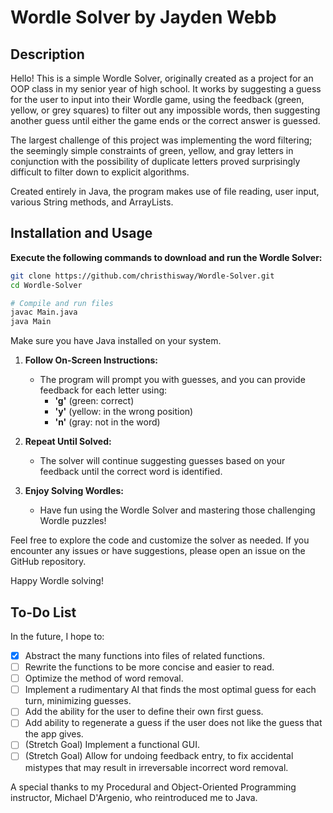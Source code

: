 # Wordle Solver by Jayden Webb

## Description
Hello! This is a simple Wordle Solver, originally created as a project for an OOP class in my senior year of high school.
It works by suggesting a guess for the user to input into their Wordle game, 
using the feedback (green, yellow, or grey squares) to filter out any impossible words, 
then suggesting another guess until either the game ends or the correct answer is guessed.

The largest challenge of this project was implementing the word filtering; the seemingly simple constraints of green, yellow, and gray letters
in conjunction with the possibility of duplicate letters proved surprisingly difficult to filter down to explicit algorithms.

Created entirely in Java, the program makes use of file reading, user input, various String methods, and ArrayLists. 

## Installation and Usage
**Execute the following commands to download and run the Wordle Solver:**
   ```bash
   git clone https://github.com/christhisway/Wordle-Solver.git
   cd Wordle-Solver

   # Compile and run files
   javac Main.java
   java Main
   ```
   Make sure you have Java installed on your system.

1. **Follow On-Screen Instructions:**
   - The program will prompt you with guesses, and you can provide feedback for each letter using:
      - **'g'** (green: correct)
      - **'y'** (yellow: in the wrong position)
      - **'n'** (gray: not in the word)

2. **Repeat Until Solved:**
   - The solver will continue suggesting guesses based on your feedback until the correct word is identified.

3. **Enjoy Solving Wordles:**
   - Have fun using the Wordle Solver and mastering those challenging Wordle puzzles!

Feel free to explore the code and customize the solver as needed. If you encounter any issues or have suggestions, please open an issue on the GitHub repository.

Happy Wordle solving!

## To-Do List
In the future, I hope to:
- [x] Abstract the many functions into files of related functions.
- [ ] Rewrite the functions to be more concise and easier to read.
- [ ] Optimize the method of word removal.
- [ ] Implement a rudimentary AI that finds the most optimal guess for each turn, minimizing guesses.
- [ ] Add the ability for the user to define their own first guess.
- [ ] Add ability to regenerate a guess if the user does not like the guess that the app gives.
- [ ] \(Stretch Goal) Implement a functional GUI.
- [ ] \(Stretch Goal) Allow for undoing feedback entry, to fix accidental mistypes that may result in irreversable incorrect word removal.

A special thanks to my Procedural and Object-Oriented Programming instructor, Michael D'Argenio, who reintroduced me to Java.
